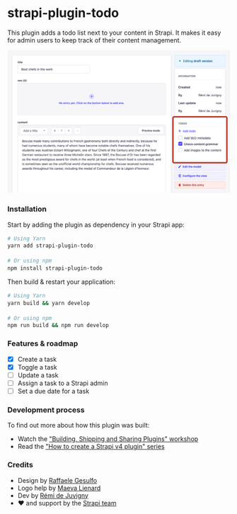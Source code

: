 # strapi-plugin-todo

This plugin adds a todo list next to your content in Strapi. It makes it easy for admin users to keep track of their content management.

![Screenshot](./screenshot.png)

### Installation

Start by adding the plugin as dependency in your Strapi app:

```sh
# Using Yarn
yarn add strapi-plugin-todo

# Or using npm
npm install strapi-plugin-todo
```

Then build & restart your application:

```sh
# Using Yarn
yarn build && yarn develop

# Or using npm
npm run build && npm run develop
```

### Features & roadmap

- [X] Create a task
- [X] Toggle a task
- [ ] Update a task
- [ ] Assign a task to a Strapi admin
- [ ] Set a due date for a task

### Development process

To find out more about how this plugin was built:

- Watch the ["Building, Shipping and Sharing Plugins" workshop](https://www.youtube.com/watch?v=0xPAEDJBGJY)
- Read the ["How to create a Strapi v4 plugin" series](https://strapi.io/blog/how-to-create-a-strapi-v4-plugin-generate-a-plugin-1-6)

### Credits

- Design by [Raffaele Gesulfo](https://twitter.com/rgesulfo)
- Logo help by [Maeva Lienard](https://twitter.com/MaevaLienard/)
- Dev by [Rémi de Juvigny](https://twitter.com/remidej)
- ❤️ and support by the [Strapi team](https://strapi.io/careers)
